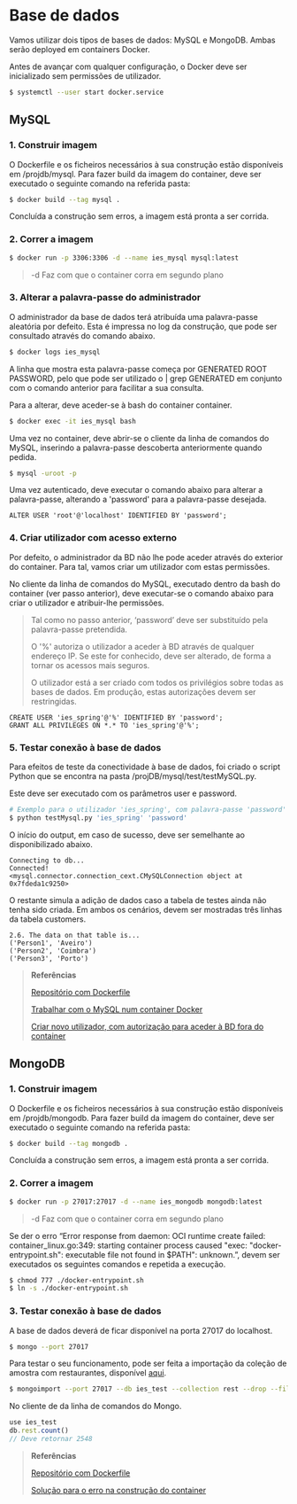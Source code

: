 # Base de dados

Vamos utilizar dois tipos de bases de dados: MySQL e MongoDB. Ambas serão deployed em containers Docker.

Antes de avançar com qualquer configuração, o Docker deve ser inicializado sem permissões de utilizador.

```bash
$ systemctl --user start docker.service
```



## MySQL

### 1. Construir imagem

O Dockerfile e os ficheiros necessários à sua construção estão disponíveis em /projdb/mysql. Para fazer build da imagem do container, deve ser executado o seguinte comando na referida pasta:

```bash
$ docker build --tag mysql .
```

Concluída a construção sem erros, a imagem está pronta a ser corrida.



### 2. Correr a imagem

```bash
$ docker run -p 3306:3306 -d --name ies_mysql mysql:latest
```

> -d Faz com que o container corra em segundo plano



### 3. Alterar a palavra-passe do administrador

O administrador da base de dados terá atribuída uma palavra-passe aleatória por defeito. Esta é impressa no log da construção, que pode ser consultado através do comando abaixo.

```bash
$ docker logs ies_mysql
```

A linha que mostra esta palavra-passe começa por GENERATED ROOT PASSWORD, pelo que pode ser utilizado o | grep GENERATED em conjunto com o comando anterior para facilitar a sua consulta.

Para a alterar, deve aceder-se à bash do container container.

```bash
$ docker exec -it ies_mysql bash
```

Uma vez no container, deve abrir-se o cliente da linha de comandos do MySQL, inserindo a palavra-passe descoberta anteriormente quando pedida.

```bash
$ mysql -uroot -p
```

Uma vez autenticado, deve executar o comando abaixo para alterar a palavra-passe, alterando a 'password' para a palavra-passe desejada.

```mysql
ALTER USER 'root'@'localhost' IDENTIFIED BY 'password';
```



### 4. Criar utilizador com acesso externo

Por defeito, o administrador da BD não lhe pode aceder através do exterior do container. Para tal, vamos criar um utilizador com estas permissões.

No cliente da linha de comandos do MySQL, executado dentro da bash do container (ver passo anterior), deve executar-se o comando abaixo para criar o utilizador e atribuir-lhe permissões.

> Tal como no passo anterior, ‘password’ deve ser substituído pela palavra-passe pretendida.
>
> O '%' autoriza o utilizador a aceder à BD através de qualquer endereço IP. Se este for conhecido, deve ser alterado, de forma a tornar os acessos mais seguros.
>
> O utilizador está a ser criado com todos os privilégios sobre todas as bases de dados. Em produção, estas autorizações devem ser restringidas.

```mysql
CREATE USER 'ies_spring'@'%' IDENTIFIED BY 'password';
GRANT ALL PRIVILEGES ON *.* TO 'ies_spring'@'%';
```



### 5. Testar conexão à base de dados

Para efeitos de teste da conectividade à base de dados, foi criado o script Python que se encontra na pasta /projDB/mysql/test/testMySQL.py.

Este deve ser executado com os parâmetros user e password.

```bash
# Exemplo para o utilizador 'ies_spring', com palavra-passe 'password'
$ python testMysql.py 'ies_spring' 'password'
```

O início do output, em caso de sucesso, deve ser semelhante ao disponibilizado abaixo.

```
Connecting to db...
Connected!
<mysql.connector.connection_cext.CMySQLConnection object at 0x7fdeda1c9250>
```

O restante simula a adição de dados caso a tabela de testes ainda não tenha sido criada. Em ambos os cenários, devem ser mostradas três linhas da tabela customers.

```
2.6. The data on that table is...
('Person1', 'Aveiro')
('Person2', 'Coimbra')
('Person3', 'Porto')
```



> **Referências**
>
> [Repositório com Dockerfile](https://github.com/mysql/mysql-docker/tree/mysql-server/8.0 )
>
> [Trabalhar com o MySQL num container Docker](https://dev.mysql.com/doc/mysql-installation-excerpt/8.0/en/docker-mysql-getting-started.html)
>
> [Criar novo utilizador, com autorização para aceder à BD fora do container](https://stackoverflow.com/a/19101356/10735382)



## MongoDB

### 1. Construir imagem

O Dockerfile e os ficheiros necessários à sua construção estão disponíveis em /projdb/mongodb. Para fazer build da imagem do container, deve ser executado o seguinte comando na referida pasta:

```bash
$ docker build --tag mongodb .
```

Concluída a construção sem erros, a imagem está pronta a ser corrida.



### 2. Correr a imagem

```bash
$ docker run -p 27017:27017 -d --name ies_mongodb mongodb:latest
```

> -d Faz com que o container corra em segundo plano

Se der o erro “Error response from daemon: OCI runtime create failed: container_linux.go:349: starting container process caused "exec: \"docker-entrypoint.sh\": executable file not found in $PATH": unknown.”, devem ser executados os seguintes comandos e repetida a execução.

```bash
$ chmod 777 ./docker-entrypoint.sh
$ ln -s ./docker-entrypoint.sh
```



### 3. Testar conexão à base de dados

A base de dados deverá de ficar disponível na porta 27017 do localhost.

```bash
$ mongo --port 27017
```

Para testar o seu funcionamento, pode ser feita a importação da coleção de amostra com restaurantes, disponível [aqui](https://github.com/ozlerhakan/mongodb-json-files/blob/master/datasets/restaurant.json).

```bash
$ mongoimport --port 27017 --db ies_test --collection rest --drop --file restaurant.json
```

No cliente de da linha de comandos do Mongo.

```javascript
use ies_test
db.rest.count()
// Deve retornar 2548
```



> **Referências**
>
> [Repositório com Dockerfile](https://github.com/docker-library/mongo/tree/fb982041304c66b108192458aba89b33b5bebc60/4.4 )
>
> [Solução para o erro na construção do container](https://github.com/docker-library/postgres/issues/296#issuecomment-308698059)